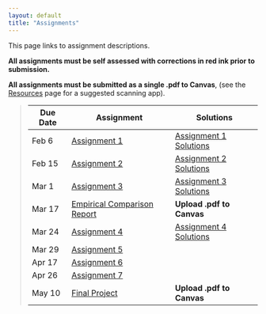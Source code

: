 ```yaml
---
layout: default
title: "Assignments"
---
```


This page links to assignment descriptions.

**All assignments must be self assessed with corrections in red ink prior to submission.**

**All assignments must be submitted as a single .pdf to Canvas**, (see the [Resources](../resources.html) page for a suggested scanning app).

> Due Date |                Assignment                                | Solutions                                               |
> -------- | -------------------------------------------------------- | ------------------------------------------------------- |
> Feb 6    | [Assignment 1](../assign/assign01.html)                  | [Assignment 1 Solutions](../assign/sol/assign01sol.pdf) |
> Feb 15   | [Assignment 2](../assign/assign02.html)                  | [Assignment 2 Solutions](../assign/sol/assign02sol.pdf) |
> Mar 1   | [Assignment 3](../assign/assign03.html)                   | [Assignment 3 Solutions](../assign/sol/assign03sol.pdf) |
> Mar 17   | [Empirical Comparison Report](../assign/emp_comp.html)   | **Upload .pdf to Canvas** |
> Mar 24   | [Assignment 4](../assign/assign04.html)                  | [Assignment 4 Solutions](../assign/sol/assign04sol.pdf) |
> Mar 29   | [Assignment 5](../assign/assign05.html)                  |  |
> Apr 17   | [Assignment 6](../assign/assign06.html)                  |  |
> Apr 26   | [Assignment 7](../assign/assign07.html)                  |  |
> May 10   | [Final Project](../assign/finalproj.html)                | **Upload .pdf to Canvas** |
